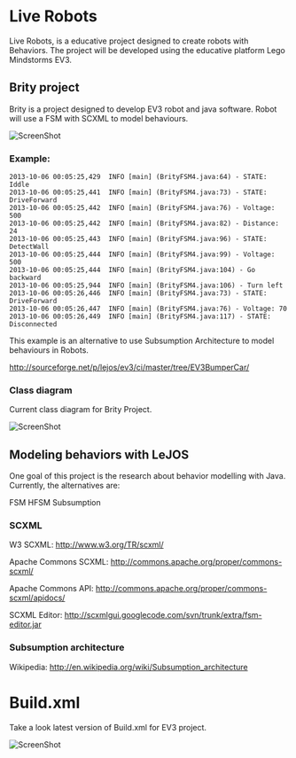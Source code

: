 Live Robots
==========
 
Live Robots, is a educative project designed to create robots with Behaviors.
The project will be developed using the educative platform Lego Mindstorms EV3.

## Brity project ##

Brity is a project designed to develop EV3 robot and java software.
Robot will use a FSM with SCXML to model behaviours.

![ScreenShot](https://raw.github.com/jabrena/liverobots/master/docs/scxml/BrityModel.png)

### Example: ###

    2013-10-06 00:05:25,429  INFO [main] (BrityFSM4.java:64) - STATE: Iddle
    2013-10-06 00:05:25,441  INFO [main] (BrityFSM4.java:73) - STATE: DriveForward
    2013-10-06 00:05:25,442  INFO [main] (BrityFSM4.java:76) - Voltage: 500
    2013-10-06 00:05:25,442  INFO [main] (BrityFSM4.java:82) - Distance: 24
    2013-10-06 00:05:25,443  INFO [main] (BrityFSM4.java:96) - STATE: DetectWall
    2013-10-06 00:05:25,444  INFO [main] (BrityFSM4.java:99) - Voltage: 500
    2013-10-06 00:05:25,444  INFO [main] (BrityFSM4.java:104) - Go backward
    2013-10-06 00:05:25,944  INFO [main] (BrityFSM4.java:106) - Turn left
    2013-10-06 00:05:26,446  INFO [main] (BrityFSM4.java:73) - STATE: DriveForward
    2013-10-06 00:05:26,447  INFO [main] (BrityFSM4.java:76) - Voltage: 70
    2013-10-06 00:05:26,449  INFO [main] (BrityFSM4.java:117) - STATE: Disconnected

This example is an alternative to use Subsumption Architecture to model behaviours in Robots.

http://sourceforge.net/p/lejos/ev3/ci/master/tree/EV3BumperCar/

### Class diagram ###

Current class diagram for Brity Project.

![ScreenShot](https://raw.github.com/jabrena/liverobots/master/docs/uml/graph.png)


## Modeling behaviors with LeJOS ##

One goal of this project is the research about behavior modelling with Java.
Currently, the alternatives are:

FSM
HFSM
Subsumption

### SCXML ###

W3 SCXML: http://www.w3.org/TR/scxml/

Apache Commons SCXML: http://commons.apache.org/proper/commons-scxml/

Apache Commons API: http://commons.apache.org/proper/commons-scxml/apidocs/

SCXML Editor: http://scxmlgui.googlecode.com/svn/trunk/extra/fsm-editor.jar

### Subsumption architecture ###

Wikipedia: http://en.wikipedia.org/wiki/Subsumption_architecture

# Build.xml #

Take a look latest version of Build.xml for EV3 project.

![ScreenShot](https://raw.github.com/jabrena/liverobots/master/docs/vizant/build.png)




